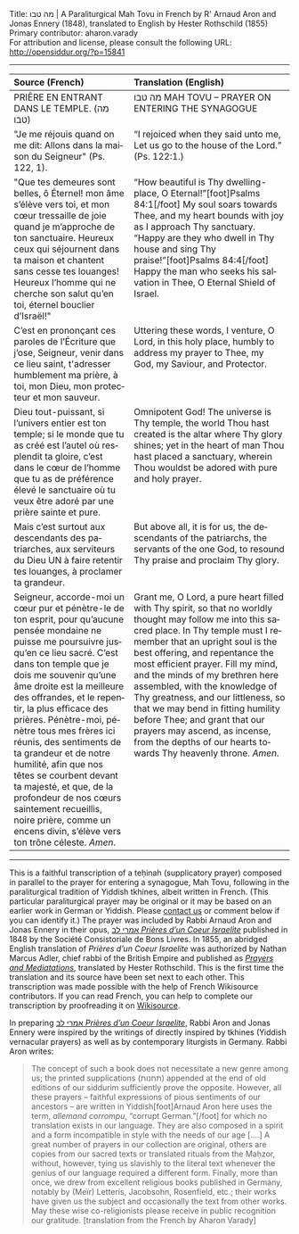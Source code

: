 <html>
<head></head>
<body>
Title: מה טבו | A Paraliturgical Mah Tovu in French by R' Arnaud Aron and Jonas Ennery (1848), translated to English by Hester Rothschild (1855)<br />
Primary contributor: aharon.varady<br />
For attribution and license, please consult the following URL: <a href="http://opensiddur.org/?p=15841">http://opensiddur.org/?p=15841</a>
<p />
<hr />

<table style="margin-left: auto;margin-right: auto;" class="draggable">
<thead><tr><th id="x" style="text-align: left;">Source (French)</th><th style="text-align: left;">Translation (English)</th></tr></thead>
<tbody>
<tr><td style="vertical-align:top;">
<div class="english"><span lang="fr">
PRIÊRE EN ENTRANT DANS LE TEMPLE. (מה טבו)
</span></div></td>

<td style="vertical-align:top;">
<div class="english"><span lang="en">
מה טבו MAH TOVU – PRAYER ON ENTERING THE SYNAGOGUE
</span></div></td></tr>


<tr><td style="vertical-align:top;">
<div class="english"><span lang="fr">
"Je me réjouis quand on me dit: Allons dans la maison du Seigneur" (Ps. 122, 1).
</span></div></td>

<td style="vertical-align:top;">
<div class="english"><span lang="en">
“I rejoiced when they said unto me, Let us go to the house of the Lord.” (Ps. 122:1.)
</span></div></td></tr>


<tr><td style="vertical-align:top;">
<div class="english"><span lang="fr">
"Que tes demeures sont belles, ô Éternel! mon âme s’élève vers toi, et mon cœur tressaille de joie quand je m’approche de ton sanctuaire. Heureux ceux qui séjournent dans ta maison et chantent sans cesse tes louanges! Heureux l’homme qui ne cherche son salut qu’en toi, éternel bouclier d’Israël!"
</span></div></td>

<td style="vertical-align:top;">
<div class="english"><span lang="en">
“How beautiful is Thy dwelling-place, O Eternal!”[foot]Psalms 84:1[/foot] My soul soars towards Thee, and my heart bounds with joy as I approach Thy sanctuary. “Happy are they who dwell in Thy house and sing Thy praise!”[foot]Psalms 84:4[/foot] Happy the man who seeks his salvation in Thee, O Eternal Shield of Israel.
</span></div></td></tr>


<tr><td style="vertical-align:top;">
<div class="english"><span lang="fr">
C’est en prononçant ces paroles de l’Écriture que j’ose, Seigneur, venir dans ce lieu saint, t'adresser humblement ma prière, à toi, mon Dieu, mon protecteur et mon sauveur.
</span></div></td>

<td style="vertical-align:top;">
<div class="english"><span lang="en">
Uttering these words, I venture, O Lord, in this holy place, humbly to address my prayer to Thee, my God, my Saviour, and Protector.
</span></div></td></tr>


<tr><td style="vertical-align:top;">
<div class="english"><span lang="fr">
Dieu tout-puissant, si l’univers entier est ton temple; si le monde que tu as créé est l’autel où resplendit ta gloire, c’est dans le cœur de l’homme que tu as de préférence élevé le sanctuaire où tu veux être adoré par une prière sainte et pure.
</span></div></td>

<td style="vertical-align:top;">
<div class="english"><span lang="en">
Omnipotent God! The universe is Thy temple, the world Thou hast created is the altar where Thy glory shines; yet in the heart of man Thou hast placed a sanctuary, wherein Thou wouldst be adored with pure and holy prayer.
</span></div></td></tr>


<tr><td style="vertical-align:top;">
<div class="english"><span lang="fr">
Mais c’est surtout aux descendants des patriarches, aux serviteurs du Dieu UN à faire retentir tes louanges, à proclamer ta grandeur.
</span></div></td>

<td style="vertical-align:top;">
<div class="english"><span lang="en">
But above all, it is for us, the descendants of the patriarchs, the servants of the one God, to resound Thy praise and proclaim Thy glory.
</span></div></td></tr>


<tr><td style="vertical-align:top;">
<div class="english"><span lang="fr">
Seigneur, accorde-moi un cœur pur et pénètre-le de ton esprit, pour qu’aucune pensée mondaine ne puisse me poursuivre jusqu’en ce lieu sacré. C’est dans ton temple que je dois me souvenir qu’une âme droite est la meilleure des offrandes, et le repentir, la plus efficace des prières. Pénètre-moi, pénètre tous mes frères ici réunis, des sentiments de ta grandeur et de notre humilité, afin que nos têtes se courbent devant ta majesté, et que, de la profondeur de nos cœurs saintement recueillis, noire prière, comme un encens divin, s’élève vers ton trône céleste. <em>Amen</em>.
</span></div></td>

<td style="vertical-align:top;">
<div class="english"><span lang="en">
Grant me, O Lord, a pure heart filled with Thy spirit, so that no worldly thought may follow me into this sacred place. In Thy temple must I remember that an upright soul is the best offering, and repentance the most efficient prayer. Fill my mind, and the minds of my brethren here assembled, with the knowledge of Thy greatness, and our littleness, so that we may bend in fitting humility before Thee; and grant that our prayers may ascend, as incense, from the depths of our hearts towards Thy heavenly throne. <em>Amen</em>.
</span></div></td>
</tr>
</tbody></table>

<hr />

This is a faithful transcription of a teḥinah (supplicatory prayer) composed in parallel to the prayer for entering a synagogue, Mah Tovu, following in the paraliturgical tradition of Yiddish tkhines, albeit written in French. (This particular paraliturgical prayer may be original or it may be based on an earlier work in German or Yiddish. Please <a href="https://opensiddur.org/contact/">contact us</a> or comment below if you can identify it.) The prayer was included by Rabbi Arnaud Aron and Jonas Ennery in their opus, <a href="https://archive.org/details/Jonas-Ennery-Prieres-Dun-Coeur-Israelite">אמרי לב <em>Prières d’un Coeur Israelite</em></a> published in 1848 by the Société Consistoriale de Bons Livres. In 1855, an abridged English translation of <em>Prières d’un Coeur Israelite</em> was authorized by Nathan Marcus Adler, chief rabbi of the British Empire and published as <a href="https://archive.org/details/HesterRothschildPrayersAndMeditations"><em>Prayers and Mediatations</em></a>, translated by Hester Rothschild. This is the first time the translation and its source have been set next to each other. This transcription was made possible with the help of French Wikisource contributors. If you can read French, you can help to complete our transcription by proofreading it on <a href="https://fr.wikisource.org/wiki/Livre:אמרי_לב_Prières_D%27un_Cœur_Israélite_(Jonas_Ennery,_1848).djvu">Wikisource</a>.

In preparing <a href="https://archive.org/details/Jonas-Ennery-Prieres-Dun-Coeur-Israelite">אמרי לב <em>Prières d’un Coeur Israelite</em></a>, Rabbi Aron and Jonas Ennery were inspired by the writings of directly inspired by tkhines (Yiddish vernacular prayers) as well as by contemporary liturgists in Germany. Rabbi Aron writes:

<blockquote>
The concept of such a book does not necessitate a new genre among us; the printed supplications (תחנות) appended at the end of old editions of our siddurim sufficiently prove the opposite. However, all these prayers – faithful expressions of pious sentiments of our ancestors – are written in Yiddish[foot]Arnaud Aron here uses the term, <em>allemand corrompu</em>, “corrupt German.”[/foot] for which no translation exists in our language. They are also composed in a spirit and a form incompatible in style with the needs of our age [....] A great number of prayers in our collection are original, others are copies from our sacred texts or translated rituals from the Maḥzor, without, however, tying us slavishly to the literal text whenever the genius of our language required a different form. Finally, more than once, we drew from excellent religious books published in Germany, notably by (Meïr) Letteris, Jacobsohn, Rosenfield, etc.; their works have given us the subject and occasionally the text from other works. May these wise co-religionists please receive in public recognition our gratitude. [translation from the French by Aharon Varady]</blockquote>
</body>
</html>